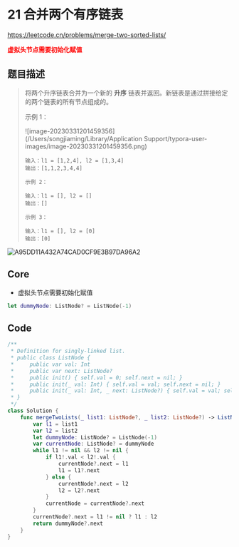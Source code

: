# 21 合并两个有序链表

https://leetcode.cn/problems/merge-two-sorted-lists/

**<font color=red>虚拟头节点需要初始化赋值</font>**

## 题目描述

> 将两个升序链表合并为一个新的 **升序** 链表并返回。新链表是通过拼接给定的两个链表的所有节点组成的。 
>
> 示例 1：
>
> ![image-20230331201459356](/Users/songjiaming/Library/Application Support/typora-user-images/image-20230331201459356.png)
>
> ```
> 输入：l1 = [1,2,4], l2 = [1,3,4]
> 输出：[1,1,2,3,4,4]
> ```
>
> ```
> 示例 2：
> 
> 输入：l1 = [], l2 = []
> 输出：[]
> ```
>
> ```
> 示例 3：
> 
> 输入：l1 = [], l2 = [0]
> 输出：[0]
> ```



<img src="https://user-images.githubusercontent.com/96681625/229114349-37f5f20e-7540-4a08-9686-4e1bc1dcc59a.gif" alt="A95DD11A432A74CAD0CF9E3B97DA96A2" style="zoom:100%;" /> 



## Core

- 虚拟头节点需要初始化赋值

```swift
let dummyNode: ListNode? = ListNode(-1)
```



## Code

```swift
/**
 * Definition for singly-linked list.
 * public class ListNode {
 *     public var val: Int
 *     public var next: ListNode?
 *     public init() { self.val = 0; self.next = nil; }
 *     public init(_ val: Int) { self.val = val; self.next = nil; }
 *     public init(_ val: Int, _ next: ListNode?) { self.val = val; self.next = next; }
 * }
 */
class Solution {
    func mergeTwoLists(_ list1: ListNode?, _ list2: ListNode?) -> ListNode? {
        var l1 = list1
        var l2 = list2
        let dummyNode: ListNode? = ListNode(-1)
        var currentNode: ListNode? = dummyNode
        while l1 != nil && l2 != nil {
            if l1!.val < l2!.val {
                currentNode?.next = l1
                l1 = l1?.next
            } else {
                currentNode?.next = l2
                l2 = l2?.next
            }
            currentNode = currentNode?.next
        }
        currentNode?.next = l1 != nil ? l1 : l2
        return dummyNode?.next
    }
}
```


